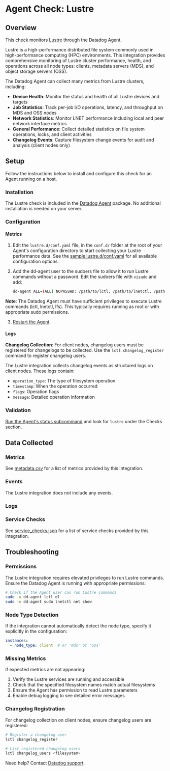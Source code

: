 # Agent Check: Lustre

## Overview

This check monitors [Lustre][1] through the Datadog Agent.

Lustre is a high-performance distributed file system commonly used in high-performance computing (HPC) environments. This integration provides comprehensive monitoring of Lustre cluster performance, health, and operations across all node types: clients, metadata servers (MDS), and object storage servers (OSS).

The Datadog Agent can collect many metrics from Lustre clusters, including:

- **Device Health**: Monitor the status and health of all Lustre devices and targets
- **Job Statistics**: Track per-job I/O operations, latency, and throughput on MDS and OSS nodes
- **Network Statistics**: Monitor LNET performance including local and peer network interface metrics
- **General Performance**: Collect detailed statistics on file system operations, locks, and client activities
- **Changelog Events**: Capture filesystem change events for audit and analysis (client nodes only)


## Setup

Follow the instructions below to install and configure this check for an Agent running on a host.

### Installation

The Lustre check is included in the [Datadog Agent][3] package. No additional installation is needed on your server.

### Configuration

#### Metrics

1. Edit the `lustre.d/conf.yaml` file, in the `conf.d/` folder at the root of your Agent's configuration directory to start collecting your Lustre performance data. See the [sample lustre.d/conf.yaml][4] for all available configuration options.

2. Add the dd-agent user to the sudoers file to allow it to run Lustre commands without a password. Edit the sudoers file with `visudo` and add:

   ```bash
   dd-agent ALL=(ALL) NOPASSWD: /path/to/lctl, /path/to/lnetctl, /path/to/lfs
   ```


**Note**: The Datadog Agent must have sufficient privileges to execute Lustre commands (lctl, lnetctl, lfs). This typically requires running as root or with appropriate sudo permissions.

3. [Restart the Agent][5].


#### Logs

**Changelog Collection**: For client nodes, changelog users must be registered for changelogs to be collected. Use the `lctl changelog_register` command to register changelog users.

The Lustre integration collects changelog events as structured logs on client nodes. These logs contain:

- `operation_type`: The type of filesystem operation
- `timestamp`: When the operation occurred  
- `flags`: Operation flags
- `message`: Detailed operation information

### Validation

[Run the Agent's status subcommand][6] and look for `lustre` under the Checks section.

## Data Collected

### Metrics

See [metadata.csv][7] for a list of metrics provided by this integration.

### Events

The Lustre integration does not include any events.

### Logs


### Service Checks

See [service_checks.json][8] for a list of service checks provided by this integration.

## Troubleshooting

### Permissions

The Lustre integration requires elevated privileges to run Lustre commands. Ensure the Datadog Agent is running with appropriate permissions:

```bash
# Check if the Agent user can run Lustre commands
sudo -u dd-agent lctl dl
sudo -u dd-agent sudo lnetctl net show
```

### Node Type Detection

If the integration cannot automatically detect the node type, specify it explicitly in the configuration:

```yaml
instances:
  - node_type: client  # or 'mds' or 'oss'
```

### Missing Metrics

If expected metrics are not appearing:

1. Verify the Lustre services are running and accessible
2. Check that the specified filesystem names match actual filesystems
3. Ensure the Agent has permission to read Lustre parameters
4. Enable debug logging to see detailed error messages

### Changelog Registration

For changelog collection on client nodes, ensure changelog users are registered:

```bash
# Register a changelog user
lctl changelog_register

# List registered changelog users  
lctl changelog_users <filesystem>
```

Need help? Contact [Datadog support][9].

[1]: https://www.lustre.org/
[2]: https://docs.datadoghq.com/agent/kubernetes/integrations/
[3]: https://app.datadoghq.com/account/settings/agent/latest
[4]: https://github.com/DataDog/integrations-core/blob/master/lustre/datadog_checks/lustre/data/conf.yaml.example
[5]: https://docs.datadoghq.com/agent/guide/agent-commands/#start-stop-and-restart-the-agent
[6]: https://docs.datadoghq.com/agent/guide/agent-commands/#agent-status-and-information
[7]: https://github.com/DataDog/integrations-core/blob/master/lustre/metadata.csv
[8]: https://github.com/DataDog/integrations-core/blob/master/lustre/assets/service_checks.json
[9]: https://docs.datadoghq.com/help/
